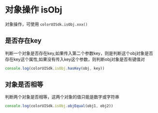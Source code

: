 <div class="mp-cu-doc-theme-content">

# 对象操作 isObj

对象操作，可使用 `colorUISdk.isObj.xxx()`

## 是否存在key

判断一个对象是否存在key,如果传入第二个参数key，则是判断这个obj对象是否存在key这个属性,如果没有传入key这个参数，则判断obj对象是否有键值对

```javascript
console.log(colorUISdk.isObj.hasKey(obj, key))
```

## 对象是否相等

判断两个对象是否相等，这两个对象的值只能是数字或字符串

```javascript
console.log(colorUISdk.isObj.objEqual(obj1, obj2))
```

</div>